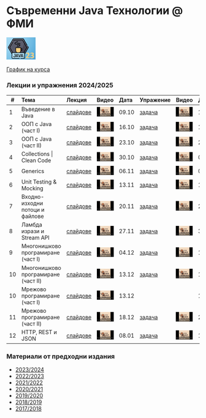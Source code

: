# Съвременни Java Технологии @ ФМИ

<img src="web/images/java-23.png"  width="15%" height="15%">

[График на курса](https://github.com/fmi/java-course/tree/master/docs/00-schedule)

### Лекции и упражнения 2024/2025

| # | Тема | Лекция | Видео | Дата | Упражение | Видео | Дата |
| - | :--- | :----- | :---- | :--- | :-------- | :---- | :--- |
| 1 | Въведение в Java | [слайдове](https://fmi.github.io/java-course/01-intro-to-java/lecture/slides.html) | [![Video](web/images/mjt-on-youtube.png)](https://youtu.be/X1bh5oAggsQ) | 09.10 | [задача](https://github.com/fmi/java-course/tree/master/01-intro-to-java/lab) | [![Video](web/images/mjt-on-youtube.png)](https://youtu.be/Bs3v6fr_qHk) | 12.10 |
| 2 | ООП с Java (част I) | [слайдове](https://fmi.github.io/java-course/02-oop-in-java-i/lecture/slides.html) | [![Video](web/images/mjt-on-youtube.png)](https://youtu.be/nUqYohPFCfE) | 16.10 | [задача](https://github.com/fmi/java-course/tree/master/02-oop-in-java-i/lab) | [![Video](web/images/mjt-on-youtube.png)](https://youtu.be/XMIRX9M9zmI) | 19.10 |
| 3 | ООП с Java (част II) | [слайдове](https://fmi.github.io/java-course/03-oop-in-java-ii/lecture/slides.html) | [![Video](web/images/mjt-on-youtube.png)](https://youtu.be/BwdJJoqO798) | 23.10 | [задача](https://github.com/fmi/java-course/tree/master/03-oop-in-java-ii/lab) | [![Video](web/images/mjt-on-youtube.png)](https://youtu.be/Un5xsZj_5ug) | 26.10 |
| 4 | Collections \| Clean Code | [слайдове](https://fmi.github.io/java-course/04-collections-clean-code/lecture/slides.html) | [![Video](web/images/mjt-on-youtube.png)](https://youtu.be/h-FNxLIp4DY) | 30.10 | [задача](https://github.com/fmi/java-course/tree/master/04-collections-clean-code/lab) | [![Video](web/images/mjt-on-youtube.png)](https://youtu.be/gWVSCUfa_qc) | 02.11 |
| 5 | Generics | [слайдове](https://fmi.github.io/java-course/05-generics/lecture/slides.html) | [![Video](web/images/mjt-on-youtube.png)](https://youtu.be/a0XvgZUd5dE) | 06.11 | [задача](https://github.com/fmi/java-course/tree/master/05-generics/lab) | [![Video](web/images/mjt-on-youtube.png)](https://youtu.be/0HrQUcQ0EwE) | 09.11 |
| 6 | Unit Testing & Mocking | [слайдове](https://fmi.github.io/java-course/06-unit-testing-and-mocking/lecture/slides.html) | [![Video](web/images/mjt-on-youtube.png)](https://youtu.be/A6QWM5uWGUE) | 13.11 | [задача](https://github.com/fmi/java-course/tree/master/06-unit-testing-and-mocking/lab) | [![Video](web/images/mjt-on-youtube.png)](https://youtu.be/7Z-5MBybZgY) | 16.11 |
| 7 | Входно-изходни потоци и файлове | [слайдове](https://fmi.github.io/java-course/07-io-streams-and-files/lecture/slides.html) | [![Video](web/images/mjt-on-youtube.png)](https://youtu.be/RrAyIA9JkbY) | 20.11 | [задача](https://github.com/fmi/java-course/tree/master/07-io-streams-and-files/lab) | [![Video](web/images/mjt-on-youtube.png)](https://youtu.be/XqWWgpTfkEQ) | 23.11 |
| 8 | Ламбда изрази и Stream API | [слайдове](https://fmi.github.io/java-course/08-lambdas-and-stream-api/lecture/slides.html) | [![Video](web/images/mjt-on-youtube.png)](https://youtu.be/9opAn8sYTDg) | 27.11 | [задача](https://github.com/fmi/java-course/tree/master/08-lambdas-and-stream-api/lab) | [![Video](web/images/mjt-on-youtube.png)](https://youtu.be/uUadJJT6mRM) | 30.11 |
| 9 | Многонишково програмиране (част I) | [слайдове](https://fmi.github.io/java-course/09-threads/lecture/slides.html) | [![Video](web/images/mjt-on-youtube.png)](https://youtu.be/YEaFCKZyW5E) | 04.12 | [задача](https://github.com/fmi/java-course/tree/master/09-threads/lab) | [![Video](web/images/mjt-on-youtube.png)](https://youtu.be/S77D7L2F248) | 10.12 |
| 10 | Многонишково програмиране (част II) | [слайдове](https://fmi.github.io/java-course/10-network/lecture/slides.html) | [![Video](web/images/mjt-on-youtube.png)](https://youtu.be/4aYDavoJ4aA) | 13.12 | [задача](https://github.com/fmi/java-course/tree/master/09-threads/lab) | [![Video](web/images/mjt-on-youtube.png)](https://youtu.be/uccoxv7aSBs) | 14.12 |
| 10 | Мрежово програмиране (част I) | [слайдове](https://fmi.github.io/java-course/10-network/lecture/slides.html#22) | [![Video](web/images/mjt-on-youtube.png)](https://youtu.be/4aYDavoJ4aA?t=5059) | 13.12 |  |  | 14.12 |
| 11 | Мрежово програмиране (част II) | [слайдове](https://fmi.github.io/java-course/11-network-ii/lecture/slides.html) | [![Video](web/images/mjt-on-youtube.png)](https://youtu.be/xI9jl3dzdBQ) | 18.12 | [задача](https://github.com/fmi/java-course/tree/master/11-network-ii/lab) | [![Video](web/images/mjt-on-youtube.png)](https://youtu.be/C2oKM7Fof4M) | 21.12 |
| 12 | HTTP, REST и JSON | [слайдове](https://fmi.github.io/java-course/12-http-rest/lecture/slides.html) | [![Video](web/images/mjt-on-youtube.png)](https://youtu.be/0D6k7fDaxsc) | 08.01 | [задача](https://github.com/fmi/java-course/tree/master/12-http-rest/lab) | [![Video](web/images/mjt-on-youtube.png)](https://youtu.be/QTzLgSdqNOo) | 11.01 |

### Материали от предходни издания

- [2023/2024](https://github.com/fmi/java-course/tree/mjt-2023-2024)
- [2022/2023](https://github.com/fmi/java-course/tree/mjt-2022-2023)
- [2021/2022](https://github.com/fmi/java-course/tree/mjt-2021-2022)
- [2020/2021](https://github.com/fmi/java-course/tree/mjt-2020-2021)
- [2019/2020](https://github.com/fmi/java-course/tree/mjt-2019-2020)
- [2018/2019](https://github.com/fmi/java-course/tree/mjt-2018-2019)
- [2017/2018](https://github.com/fmi/java-course/tree/mjt-2017-2018)
